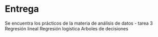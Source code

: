 # Entrega
Se encuentra los prácticos de la materia de análisis de datos - tarea 3
Regresión lineal
Regresión logistica
Arboles de decisiones
